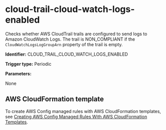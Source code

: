 # cloud\-trail\-cloud\-watch\-logs\-enabled<a name="cloud-trail-cloud-watch-logs-enabled"></a>

Checks whether AWS CloudTrail trails are configured to send logs to Amazon CloudWatch Logs\. The trail is NON\_COMPLIANT if the `CloudWatchLogsLogGroupArn` property of the trail is empty\.

**Identifier:** CLOUD\_TRAIL\_CLOUD\_WATCH\_LOGS\_ENABLED

**Trigger type:** Periodic

**Parameters:**

 None  

## AWS CloudFormation template<a name="w4aac13c29c17c57c13"></a>

To create AWS Config managed rules with AWS CloudFormation templates, see [Creating AWS Config Managed Rules With AWS CloudFormation Templates](aws-config-managed-rules-cloudformation-templates.md)\.